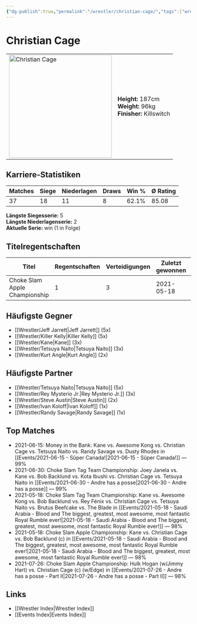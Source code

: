 ```yaml
---
{"dg-publish":true,"permalink":"/wrestler/christian-cage/","tags":["wrestler"],"noteIcon":"","created":"2025-08-11T09:33:18.136+02:00"}
---
```



# Christian Cage

<table>
<tr>
<td><img src="Christian Cage.png" width="280" alt="Christian Cage"></td>
<td>
<b>Height:</b> 187cm<br>
<b>Weight:</b> 96kg<br>
<b>Finisher:</b> Killswitch<br>
</td>
</tr>
</table>

## Karriere-Statistiken

| Matches | Siege | Niederlagen | Draws | Win % | Ø Rating |
|---------|-------|-------------|-------|-------|-----------|
| 37 | 18 | 11 | 8 | 62.1% | 85.08 |

**Längste Siegesserie:** 5<br>**Längste Niederlagenserie:** 2<br>**Aktuelle Serie:** win (1 in Folge)

## Titelregentschaften
| Titel | Regentschaften | Verteidigungen | Zuletzt gewonnen | Aktuell |
|-------|---------------|----------------|------------------|---------|
| Choke Slam Apple Championship | 1 | 3 | 2021-05-18 |  |


## Häufigste Gegner
- [[Wrestler/Jeff Jarrett\|Jeff Jarrett]] (5x)
- [[Wrestler/Killer Kelly\|Killer Kelly]] (5x)
- [[Wrestler/Kane\|Kane]] (3x)
- [[Wrestler/Tetsuya Naito\|Tetsuya Naito]] (3x)
- [[Wrestler/Kurt Angle\|Kurt Angle]] (2x)

## Häufigste Partner
- [[Wrestler/Tetsuya Naito\|Tetsuya Naito]] (5x)
- [[Wrestler/Rey Mysterio Jr.\|Rey Mysterio Jr.]] (3x)
- [[Wrestler/Steve Austin\|Steve Austin]] (2x)
- [[Wrestler/Ivan Koloff\|Ivan Koloff]] (1x)
- [[Wrestler/Randy Savage\|Randy Savage]] (1x)

## Top Matches
- 2021-06-15: Money in the Bank: Kane vs. Awesome Kong vs. Christian Cage vs. Tetsuya Naito vs. Randy Savage vs. Dusty Rhodes in [[Events/2021-06-15 - Sûper Canada!\|2021-06-15 - Sûper Canada!]] — 99%
- 2021-06-30: Choke Slam Tag Team Championship: Joey Janela vs. Kane vs. Bob Backlund vs. Kota Ibushi vs. Christian Cage vs. Tetsuya Naito in [[Events/2021-06-30 - Andre has a posse\|2021-06-30 - Andre has a posse]] — 99%
- 2021-05-18: Choke Slam Tag Team Championship: Kane vs. Awesome Kong vs. Bob Backlund vs. Rey Fénix vs. Christian Cage vs. Tetsuya Naito vs. Brutus Beefcake vs. The Blade in [[Events/2021-05-18 - Saudi Arabia - Blood and The biggest, greatest, most awesome, most fantastic Royal Rumble ever!\|2021-05-18 - Saudi Arabia - Blood and The biggest, greatest, most awesome, most fantastic Royal Rumble ever!]] — 98%
- 2021-05-18: Choke Slam Apple Championship: Kane vs. Christian Cage vs. Bob Backlund (c) in [[Events/2021-05-18 - Saudi Arabia - Blood and The biggest, greatest, most awesome, most fantastic Royal Rumble ever!\|2021-05-18 - Saudi Arabia - Blood and The biggest, greatest, most awesome, most fantastic Royal Rumble ever!]] — 98%
- 2021-07-26: Choke Slam Apple Championship: Hulk Hogan (w/Jimmy Hart) vs. Christian Cage (c) (w/Edge) in [[Events/2021-07-26 - Andre has a posse - Part II\|2021-07-26 - Andre has a posse - Part II]] — 98%

## Links
- [[Wrestler Index\|Wrestler Index]]
- [[Events Index\|Events Index]]
